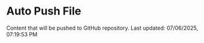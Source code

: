 # Auto Push File

Content that will be pushed to GitHub repository.
Last updated: 07/06/2025, 07:19:53 PM